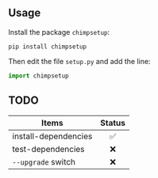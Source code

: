 ## Usage

Install the package `chimpsetup`:
```
pip install chimpsetup
```

Then edit the file `setup.py` and add the line:
```python
import chimpsetup
```

## TODO

Items                                  | Status
-------------------------------------- | :-----:
install-dependencies                   | :white_check_mark:
test-dependencies                      | :x:
`--upgrade` switch                     | :x:
